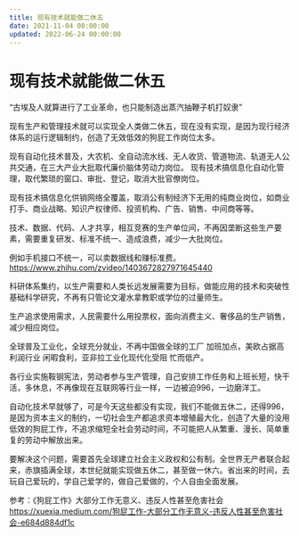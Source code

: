 ```yaml
---
title: 现有技术就能做二休五
date: 2021-11-04 00:00:00
updated: 2022-06-24 00:00:00
---
```


# 现有技术就能做二休五

“古埃及人就算进行了工业革命，也只能制造出蒸汽抽鞭子机打奴隶”

现有生产和管理技术就可以实现全人类做二休五，现在没有实现，是因为现行经济体系的运行逻辑制约，创造了无效低效的狗屁工作岗位太多。

现有自动化技术普及，大农机、全自动流水线、无人收货、管道物流、轨道无人公共交通，在三大产业大批取代廉价脑体劳动力岗位。
现有技术搞信息化自动化管理，取代繁琐的窗口、审批、登记，取消大批官僚岗位。

现有技术搞信息化供销网络全覆盖，取消公有制经济下无用的纯商业岗位，如商业打手、商业战略、知识产权律师、投资机构、广告、销售、中间商等等。

技术、数据、代码、人才共享，相互竞赛的生产单位间，不再因垄断这些生产要素，需要重复研发、标准不统一、造成浪费，减少一大批岗位。

例如手机接口不统一，可以卖数据线和赚标准费。https://www.zhihu.com/zvideo/1403672827971645440

科研体系集约，以生产需要和人类长远发展需要为目标，做能应用的技术和突破性基础科学研究，不再有只管论文灌水拿教职或学位的过量师生。

生产追求使用需求，人民需要什么用投票权，面向消费主义、奢侈品的生产销售，减少相应岗位。

全球普及工业化，全球充分就业，不再中国做全球的工厂 加班加点，美欧占据高利润行业 闲暇食利，亚非拉工业化现代化受阻 忙而低产。

各行业实施鞍钢宪法，劳动者参与生产管理，自己安排工作任务和上班长短，快干活，多休息，不再像现在互联网等行业一样，一边被迫996，一边磨洋工。

自动化技术早就够了，可是今天这些都没有实现，我们不能做五休二，还得996，是因为资本主义的制约，一切社会生产都追求资本增殖最大化，创造了大量的没用低效的狗屁工作，不追求缩短全社会劳动时间，不可能把人从繁重、漫长、简单重复的劳动中解放出来。

要解决这个问题，需要首先全球建立社会主义政权和公有制。全世界无产者联合起来，赤旗插满全球，本世纪就能实现做五休二，甚至做一休六。省出来的时间，去玩自己爱玩的，学自己爱学的，做自己爱做的，个人自由全面发展。

参考：《狗屁工作》大部分工作无意义、违反人性甚至危害社会 https://xuexia.medium.com/狗屁工作-大部分工作无意义-违反人性甚至危害社会-e684d884df1c
